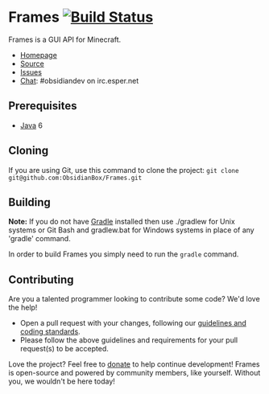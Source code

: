 Frames [![Build Status](https://travis-ci.org/ObsidianBox/Frames.png?branch=master)](https://travis-ci.org/ObsidianBox/Frames)
=============
Frames is a GUI API for Minecraft.

* [Homepage]
* [Source]
* [Issues]
* [Chat]: #obsidiandev on irc.esper.net

## Prerequisites
* [Java] 6

## Cloning
If you are using Git, use this command to clone the project: `git clone git@github.com:ObsidianBox/Frames.git`

## Building
__Note:__ If you do not have [Gradle] installed then use ./gradlew for Unix systems or Git Bash and gradlew.bat for Windows systems in place of any 'gradle' command.

In order to build Frames you simply need to run the `gradle` command.

## Contributing
Are you a talented programmer looking to contribute some code? We'd love the help!
* Open a pull request with your changes, following our [guidelines and coding standards](http://wiki.obsidianbox.org/Contributing).
* Please follow the above guidelines and requirements for your pull request(s) to be accepted.

Love the project? Feel free to [donate] to help continue development! Frames is open-source and powered by community members, like yourself. Without you, we wouldn't be here today!

[Chat]: http://obsidianbox.org/chat/
[Donate]: http://obsidianbox.org/donate/
[Gradle]: http://www.gradle.org/
[Homepage]: http://obsidianbox.org/
[Issues]: https://github.com/ObsidianBox/Frames/issues
[Java]: http://java.oracle.com/
[Source]: https://github.com/ObsidianBox/Frames/
[MIT License]: http://www.tldrlegal.com/license/mit-license
